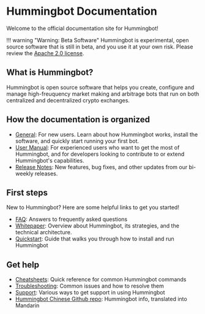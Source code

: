 # Hummingbot Documentation
Welcome to the official documentation site for Hummingbot!

!!! warning "Warning: Beta Software"
    Hummingbot is experimental, open source software that is still in beta, and you use it at your own risk.  Please review the [Apache 2.0 license](https://github.com/CoinAlpha/hummingbot/blob/master/LICENSE).


## What is Hummingbot?
Hummingbot is open source software that helps you create, configure and manage high-freuquency market making and arbitrage bots that run on both centralized and decentralized crypto exchanges.

## How the documentation is organized

* [General](/): For new users. Learn about how Hummingbot works, install the software, and quickly start running your first bot.
* [User Manual](/manual): For experienced users who want to get the most of Hummingbot, and for developers looking to contribute to or extend Hummingbot's capabilities.
* [Release Notes](/release-notes): New features, bug fixes, and other updates from our bi-weekly releases.

## First steps
New to Hummingbot? Here are some helpful links to get you started!

* [FAQ](/faq): Answers to frequently asked questions
* [Whitepaper](/whitepaper): Overview about Hummingbot, its strategies, and the technical architecture.
* [Quickstart](/quickstart): Guide that walks you through how to install and run Hummingbot

## Get help
* [Cheatsheets](/cheatsheets): Quick reference for common Hummingbot commands
* [Troubleshooting](/troubleshooting): Common issues and how to resolve them
* [Support](/support): Various ways to get support in using Hummingbot
* [Hummingbot Chinese Github repo](https://github.com/coinalpha/hummingbot_chinese): Hummingbot info, translated into Mandarin